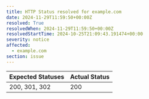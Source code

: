 ```yaml
---
title: HTTP Status resolved for example.com
date: 2024-11-29T11:59:50+00:00Z
resolved: True
resolvedWhen: 2024-11-29T11:59:50+00:00Z
resolvedStartTime: 2024-10-25T21:09:43.191474+00:00
severity: notice
affected:
  - example.com
section: issue
---
```


| Expected Statuses | Actual Status  |
|-------------------|----------------|
| 200, 301, 302 | 200 |
